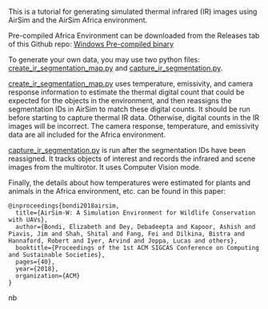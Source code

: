 This is a tutorial for generating simulated thermal infrared (IR) images using AirSim and the AirSim Africa environment. 

Pre-compiled Africa Environment can be downloaded from the Releases tab of this Github repo: 
[Windows Pre-compiled binary](https://github.com/Microsoft/AirSim/releases/tag/v1.2.1)

To generate your own data, you may use two python files: [create_ir_segmentation_map.py](https://github.com/Microsoft/AirSim/tree/master/PythonClient//computer_vision/create_ir_segmentation_map.py) and 
[capture_ir_segmentation.py](https://github.com/Microsoft/AirSim/tree/master/PythonClient//computer_vision/capture_ir_segmentation.py).

[create_ir_segmentation_map.py](https://github.com/Microsoft/AirSim/tree/master/PythonClient//computer_vision/create_ir_segmentation_map.py) uses temperature, emissivity, and camera response information to estimate the thermal digital count that could be expected for the objects in the environment, and then reassigns the segmentation IDs in AirSim to match these digital counts. It should be run before starting to capture thermal IR data. Otherwise, digital counts in the IR images will be incorrect. The camera response, temperature, and emissivity data are all included for the Africa environment.

[capture_ir_segmentation.py](https://github.com/Microsoft/AirSim/tree/master/PythonClient//computer_vision/capture_ir_segmentation.py) is run after the segmentation IDs have been reassigned. It tracks objects of interest and records the infrared and scene images from the multirotor. It uses Computer Vision mode.

Finally, the details about how temperatures were estimated for plants and animals in the Africa environment, etc. can be found in this paper:

    @inproceedings{bondi2018airsim,
      title={AirSim-W: A Simulation Environment for Wildlife Conservation with UAVs},
      author={Bondi, Elizabeth and Dey, Debadeepta and Kapoor, Ashish and Piavis, Jim and Shah, Shital and Fang, Fei and Dilkina, Bistra and Hannaford, Robert and Iyer, Arvind and Joppa, Lucas and others},
      booktitle={Proceedings of the 1st ACM SIGCAS Conference on Computing and Sustainable Societies},
      pages={40},
      year={2018},
      organization={ACM}
    }
nb
